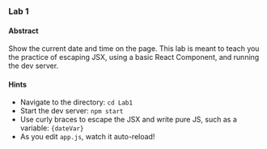 ### Lab 1
#### Abstract
Show the current date and time on the page.  This lab is meant to teach you the practice of escaping JSX, using a basic React Component, and running the dev server.

#### Hints
- Navigate to the directory: `cd Lab1`
- Start the dev server: `npm start`
- Use curly braces to escape the JSX and write pure JS, such as a variable: `{dateVar}`
- As you edit `app.js`, watch it auto-reload!
